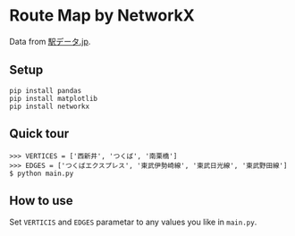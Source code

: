 # Route Map by NetworkX

Data from [駅データ.jp](https://ekidata.jp/).

## Setup
```
pip install pandas
pip install matplotlib
pip install networkx
```

## Quick tour
```
>>> VERTICES = ['西新井', 'つくば', '南栗橋']
>>> EDGES = ['つくばエクスプレス', '東武伊勢崎線', '東武日光線', '東武野田線']
$ python main.py
```

## How to use
Set `VERTICIS` and `EDGES` parametar to any values you like in `main.py`.